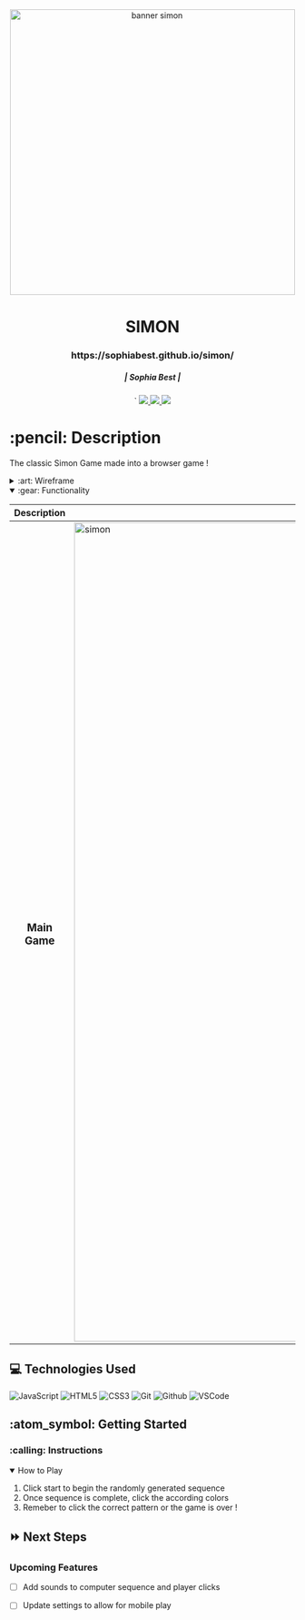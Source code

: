 <div align="center">
   <img width="502" alt="banner simon" src="https://user-images.githubusercontent.com/101842750/162448581-4f688418-9c51-43e6-b607-9745eb86cb53.png">
   </h1>
</div>

<div align="center">
   <h1>SIMON </h1>
   <h3>https://sophiabest.github.io/simon/</h3>
   <h5>| Sophia Best |  </h5>`                             
   <a href="https://github.com/sophiabest" target="_blank">
      <img src="https://img.shields.io/badge/-Portfolio:_user.github.io-darkgreen?style=flat&logo=medium"/>
   </a>
   <a href="https://www.linkedin.com/in/sophiabest/" target="_blank">
      <img src="https://img.shields.io/badge/-linkedin.com/in/user-blue?style=flat&``logo=Linkedin&logoColor=white">
   </a> 
   <a href="mailto:bestsophia1014@gmail.com" target="_blank">
      <img src="https://img.shields.io/badge/-user@gmail.com-c14438?style=flat&logo=Gmail&``logoColor=white">
   </a>

</div>

<h1>:pencil: Description</h1>
<p> The classic Simon Game made into a browser game !</p>
<details>

<summary> :art: Wireframe</summary>

| Description | Screenshot |
|------------ | ------------|
| <h3 align="center">Home Page</h3> | <img src="https://imgur.com/hHEDCUR" width="700"/>
| <h3 align="center">Profile Page</h3> | <img width="539" alt="simon wireframe" src="https://user-images.githubusercontent.com/101842750/162445407-aa3a269a-7b70-4839-8ec6-a3aaa46a5ac9.png"> |
</details>

<details open>
<summary> :gear: Functionality</summary>

| Description | Screenshot |
|------------ | ------------|
| <h3 align="center"> Main Game</h3> | <img width="1440" alt="simon" src="https://user-images.githubusercontent.com/101842750/162445879-fa7a9a7d-eaec-41f3-b795-cafd5c64eb00.png"> |

## :computer: Technologies Used


![JavaScript](https://img.shields.io/badge/-JavaScript-333?style=flat&logo=javascript) 
![HTML5](https://img.shields.io/badge/-HTML5-333?style=flat&logo=html5)
![CSS3](https://img.shields.io/badge/-CSS-333?style=flat&logo=css3)
![Git](https://img.shields.io/badge/-Git-333?style=flat&logo=git)
![Github](https://img.shields.io/badge/-GitHub-333?style=flat&logo=github)
![VSCode](https://img.shields.io/badge/-VS_Code-333?style=flat&logo=visualstudio)


<h2> :atom_symbol: Getting Started </h2>

<h3> :calling: Instructions </h3>
<details open>
<summary>How to Play</summary>
<ol>
<li>Click start to begin the randomly generated sequence</li>
<li>Once sequence is complete, click the according colors</li>
<li>Remeber to click the correct pattern or the game is over !</li>
</ol>
</details>

## :fast_forward: Next Steps   

### Upcoming Features

- [ ] Add sounds to computer sequence and player clicks  

- [ ] Update settings to allow for mobile play   


